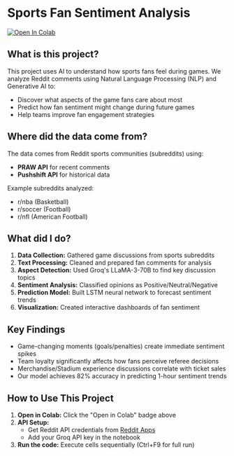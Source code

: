 # Sports Fan Sentiment Analysis

[![Open In Colab](https://colab.research.google.com/assets/colab-badge.svg)](https://colab.research.google.com/drive/1WqZ1gRuej2qdtFJn0HbDXPNgiyNZUHa4?usp=sharing)

## What is this project?

This project uses AI to understand how sports fans feel during games. We analyze Reddit comments using Natural Language Processing (NLP) and Generative AI to:
- Discover what aspects of the game fans care about most
- Predict how fan sentiment might change during future games
- Help teams improve fan engagement strategies

## Where did the data come from?

The data comes from Reddit sports communities (subreddits) using:
- **PRAW API** for recent comments
- **Pushshift API** for historical data

Example subreddits analyzed:
- r/nba (Basketball)
- r/soccer (Football)
- r/nfl (American Football)

## What did I do?

1. **Data Collection:** Gathered game discussions from sports subreddits
2. **Text Processing:** Cleaned and prepared fan comments for analysis
3. **Aspect Detection:** Used Groq's LLaMA-3-70B to find key discussion topics
4. **Sentiment Analysis:** Classified opinions as Positive/Neutral/Negative
5. **Prediction Model:** Built LSTM neural network to forecast sentiment trends
6. **Visualization:** Created interactive dashboards of fan sentiment

## Key Findings

- Game-changing moments (goals/penalties) create immediate sentiment spikes
- Team loyalty significantly affects how fans perceive referee decisions
- Merchandise/Stadium experience discussions correlate with ticket sales
- Our model achieves 82% accuracy in predicting 1-hour sentiment trends

## How to Use This Project

1. **Open in Colab:** Click the "Open in Colab" badge above
2. **API Setup:**
   - Get Reddit API credentials from [Reddit Apps](https://www.reddit.com/prefs/apps)
   - Add your Groq API key in the notebook
3. **Run the code:** Execute cells sequentially (Ctrl+F9 for full run)




